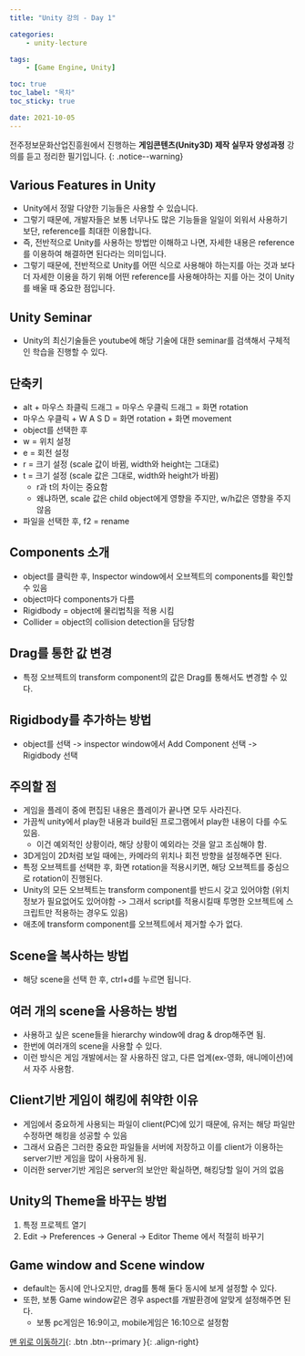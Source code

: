 ```yaml
---
title: "Unity 강의 - Day 1"

categories:
    - unity-lecture

tags:
    - [Game Engine, Unity]

toc: true
toc_label: "목차"
toc_sticky: true

date: 2021-10-05
---
```


전주정보문화산업진흥원에서 진행하는 **게임콘텐츠(Unity3D) 제작 실무자 양성과정** 강의를 듣고 정리한 필기입니다.
{: .notice--warning}

## Various Features in Unity
- Unity에서 정말 다양한 기능들은 사용할 수 있습니다.
- 그렇기 때문에, 개발자들은 보통 너무나도 많은 기능들을 일일이 외워서 사용하기 보단, reference를 최대한 이용합니다.
- 즉, 전반적으로 Unity를 사용하는 방법만 이해하고 나면, 자세한 내용은 reference를 이용하여 해결하면 된다라는 의미입니다.
- 그렇기 때문에, 전반적으로 Unity를 어떤 식으로 사용해야 하는지를 아는 것과 보다 더 자세한 이용을 하기 위해 어떤 reference를 사용해야하는 지를 아는 것이 Unity를 배울 때 중요한 점입니다.

## Unity Seminar
- Unity의 최신기술들은 youtube에 해당 기술에 대한 seminar를 검색해서 구체적인 학습을 진행할 수 있다.

## 단축키
- alt + 마우스 좌클릭 드래그 = 마우스 우클릭 드래그 = 화면 rotation
- 마우스 우클릭 + W A S D = 화면 rotation + 화면 movement
- object를 선택한 후
- w = 위치 설정
- e = 회전 설정
- r = 크기 설정 (scale 값이 바뀜, width와 height는 그대로)
- t = 크기 설정 (scale 값은 그대로, width와 height가 바뀜)
    - r과 t의 차이는 중요함
    - 왜냐하면, scale 값은 child object에게 영향을 주지만, w/h값은 영향을 주지 않음
- 파일을 선택한 후, f2 = rename

## Components 소개
- object를 클릭한 후, Inspector window에서 오브젝트의 components를 확인할 수 있음
- object마다 components가 다름
- Rigidbody = object에 물리법칙을 적용 시킴
- Collider = object의 collision detection을 담당함

## Drag를 통한 값 변경
- 특정 오브젝트의 transform component의 값은 Drag를 통해서도 변경할 수 있다.

## Rigidbody를 추가하는 방법
- object를 선택 -> inspector window에서 Add Component 선택 -> Rigidbody 선택

## 주의할 점
- 게임을 플레이 중에 편집된 내용은 플레이가 끝나면 모두 사라진다.
- 가끔씩 unity에서 play한 내용과 build된 프로그램에서 play한 내용이 다를 수도 있음.
    - 이건 예외적인 상황이라, 해당 상황이 예외라는 것을 알고 조심해야 함.
- 3D게임이 2D처럼 보일 때에는, 카메라의 위치나 회전 방향을 설정해주면 된다.
- 특정 오브젝트를 선택한 후, 화면 rotation을 적용시키면, 해당 오브젝트를 중심으로 rotation이 진행된다.
- Unity의 모든 오브젝트는 transform component를 반드시 갖고 있어야함 (위치정보가 필요없어도 있어야함 -> 그래서 script를 적용시킬때 투명한 오브젝트에 스크립트만 적용하는 경우도 있음)
- 애초에 transform component를 오브젝트에서 제거할 수가 없다.

## Scene을 복사하는 방법
- 해당 scene을 선택 한 후, ctrl+d를 누르면 됩니다.

## 여러 개의 scene을 사용하는 방법
- 사용하고 싶은 scene들을 hierarchy window에 drag & drop해주면 됨.
- 한번에 여러개의 scene을 사용할 수 있다.
- 이런 방식은 게임 개발에서는 잘 사용하진 않고, 다른 업계(ex-영화, 애니메이션)에서 자주 사용함.

## Client기반 게임이 해킹에 취약한 이유
- 게임에서 중요하게 사용되는 파일이 client(PC)에 있기 때문에, 유저는 해당 파일만 수정하면 해킹을 성공할 수 있음
- 그래서 요즘은 그러한 중요한 파일들을 서버에 저장하고 이를 client가 이용하는 server기반 게임을 많이 사용하게 됨.
- 이러한 server기반 게임은 server의 보안만 확실하면, 해킹당할 일이 거의 없음

## Unity의 Theme을 바꾸는 방법
1. 특정 프로젝트 열기
2. Edit -> Preferences -> General -> Editor Theme 에서 적절히 바꾸기

## Game window and Scene window
- default는 동시에 안나오지만, drag를 통해 둘다 동시에 보게 설정할 수 있다.
- 또한, 보통 Game window같은 경우 aspect를 개발환경에 알맞게 설정해주면 된다.
    - 보통 pc게임은 16:9이고, mobile게임은 16:10으로 설정함

[맨 위로 이동하기](#){: .btn .btn--primary }{: .align-right}